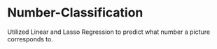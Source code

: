 # Number-Classification
Utilized Linear and Lasso Regression to predict what number a picture corresponds to. 
